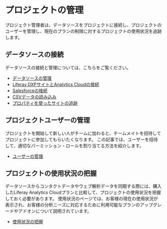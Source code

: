 # プロジェクトの管理

プロジェクト管理者は、データソースをプロジェクトに接続し、プロジェクトのユーザーを管理し、現在のプランの制限に対するプロジェクトの使用状況を追跡します。

<!-- management screenshot -->

## データソースの接続

データソースの接続と管理については、こちらをご覧ください。

-   [データソースの管理](../connecting-data-sources/managing-data-sources.md)
-   [Liferay DXPサイトとAnalytics Cloudの接続](../connecting-data-sources/connecting-liferay-dxp-to-analytics-cloud.md)
-   [Salesforceの接続](../connecting-data-sources/dding-a-salesforce-data-source.md)
-   [CSVデータの読み込み](../connecting-data-sources/adding-a-csv-data-source.md)
-   [プロパティを使ったサイトの追跡](../connecting-data-sources/scoping-sites-and-individuals-using-properties.md)

## プロジェクトユーザーの管理

プロジェクトを開始して新しい人がチームに加わると、チームメイトを招待してプロジェクトに参加してもらいたくなります。 この記事では、ユーザーを招待して、適切なパーミッション・ロールを割り当てる方法を紹介します。

-   [ユーザーの管理](./managing-users.md)

## プロジェクトの使用状況の把握

データソースからコンタクトデータやウェブ解析データを同期する際には、購入したLiferay Analytics Cloudプランと比較して、プロジェクトの使用状況を把握しておく必要があります。 使用状況のページでは、お客様の現在の使用状況が表示され、お客様の分析ニーズに対応するために利用可能なプランのアップグレードやアドオンについて説明されています。

-   [使用状況の把握](./tracking-usage.md)
